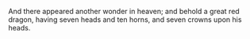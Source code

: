 And there appeared another wonder in heaven; and behold a great red dragon, having seven heads and ten horns, and seven crowns upon his heads.
